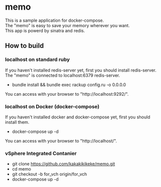# memo

This is a sample application for docker-compose.  
The "memo" is easy to save your memory wherever you want.  
This app is powerd by sinatra and redis.

## How to build

### localhost on standard ruby
If you haven't installed redis-server yet, first you should install redis-server.  
The "memo" is connected to localhost:6379 redis-server.

* bundle install && bundle exec rackup config.ru -o 0.0.0.0

You can access with your browser to "http://localhost:9292/".

### localhost on Docker (docker-compose)
If you haven't installed docker and docker-compose yet, first you should install them.

* docker-compose up -d

You can access with your browser to "http://localhost/".

### vSphere Integrated Contanier
* git clone https://github.com/kakakikikeke/memo.git
* cd memo
* git checkout -b for_vch origin/for_vch
* docker-compose up -d
